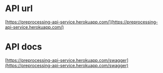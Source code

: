 # API url
[https://preprocessing-api-service.herokuapp.com/](https://preprocessing-api-service.herokuapp.com/)
# API docs
[https://preprocessing-api-service.herokuapp.com/swagger](https://preprocessing-api-service.herokuapp.com/swagger)
